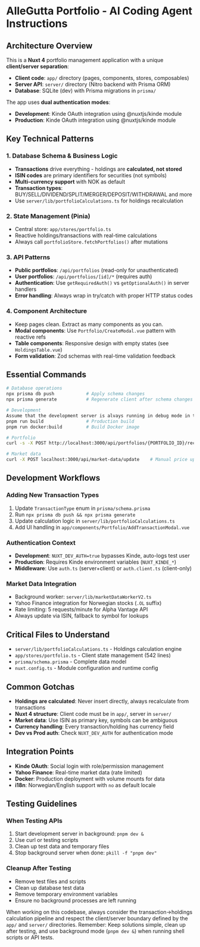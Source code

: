# AlleGutta Portfolio - AI Coding Agent Instructions

## Architecture Overview

This is a **Nuxt 4** portfolio management application with a unique **client/server separation**:

- **Client code**: `app/` directory (pages, components, stores, composables)
- **Server API**: `server/` directory (Nitro backend with Prisma ORM)
- **Database**: SQLite (dev) with Prisma migrations in `prisma/`

The app uses **dual authentication modes**:

- **Development**: Kinde OAuth integration using @nuxtjs/kinde module
- **Production**: Kinde OAuth integration using @nuxtjs/kinde module

## Key Technical Patterns

### 1. Database Schema & Business Logic

- **Transactions** drive everything - holdings are **calculated, not stored**
- **ISIN codes** are primary identifiers for securities (not symbols)
- **Multi-currency support** with NOK as default
- **Transaction types**: BUY/SELL/DIVIDEND/SPLIT/MERGER/DEPOSIT/WITHDRAWAL and more
- Use `server/lib/portfolioCalculations.ts` for holdings recalculation

### 2. State Management (Pinia)

- Central store: `app/stores/portfolio.ts`
- Reactive holdings/transactions with real-time calculations
- Always call `portfolioStore.fetchPortfolios()` after mutations

### 3. API Patterns

- **Public portfolios**: `/api/portfolios` (read-only for unauthenticated)
- **User portfolios**: `/api/portfolios/[id]/*` (requires auth)
- **Authentication**: Use `getRequiredAuth()` vs `getOptionalAuth()` in server handlers
- **Error handling**: Always wrap in try/catch with proper HTTP status codes

### 4. Component Architecture
- Keep pages clean. Extract as many components as you can.
- **Modal components**: Use `Portfolio/CreateModal.vue` pattern with reactive refs
- **Table components**: Responsive design with empty states (see `HoldingsTable.vue`)
- **Form validation**: Zod schemas with real-time validation feedback

## Essential Commands

```bash
# Database operations
npx prisma db push            # Apply schema changes
npx prisma generate           # Regenerate client after schema changes

# Development
Assume that the development server is alvays running in debug mode in the background
pnpm run build                # Production build
pnpm run docker:build         # Build Docker image

# Portfolio
curl -s -X POST http://localhost:3000/api/portfolios/{PORTFOLIO_ID}/recalculate-holdings | jq '.holdings[] | select(.symbol == "{SYMBOL}")' # Recalculate all holdings and display a symbol

# Market data
curl -X POST localhost:3000/api/market-data/update    # Manual price update
```

## Development Workflows

### Adding New Transaction Types

1. Update `TransactionType` enum in `prisma/schema.prisma`
2. Run `npx prisma db push && npx prisma generate`
3. Update calculation logic in `server/lib/portfolioCalculations.ts`
4. Add UI handling in `app/components/Portfolio/AddTransactionModal.vue`

### Authentication Context

- **Development**: `NUXT_DEV_AUTH=true` bypasses Kinde, auto-logs test user
- **Production**: Requires Kinde environment variables (`NUXT_KINDE_*`)
- **Middleware**: Use `auth.ts` (server+client) or `auth.client.ts` (client-only)

### Market Data Integration

- Background worker: `server/lib/marketDataWorkerV2.ts`
- Yahoo Finance integration for Norwegian stocks (`.OL` suffix)
- Rate limiting: 5 requests/minute for Alpha Vantage API
- Always update via ISIN, fallback to symbol for lookups

## Critical Files to Understand

- `server/lib/portfolioCalculations.ts` - Holdings calculation engine
- `app/stores/portfolio.ts` - Client state management (542 lines)
- `prisma/schema.prisma` - Complete data model
- `nuxt.config.ts` - Module configuration and runtime config

## Common Gotchas

- **Holdings are calculated**: Never insert directly, always recalculate from transactions
- **Nuxt 4 structure**: Client code must be in `app/`, server in `server/`
- **Market data**: Use ISIN as primary key, symbols can be ambiguous
- **Currency handling**: Every transaction/holding has currency field
- **Dev vs Prod auth**: Check `NUXT_DEV_AUTH` for authentication mode

## Integration Points

- **Kinde OAuth**: Social login with role/permission management
- **Yahoo Finance**: Real-time market data (rate limited)
- **Docker**: Production deployment with volume mounts for data
- **i18n**: Norwegian/English support with `no` as default locale

## Testing Guidelines

### When Testing APIs

1. Start development server in background: `pnpm dev &`
2. Use curl or testing scripts
3. Clean up test data and temporary files
4. Stop background server when done: `pkill -f "pnpm dev"`

### Cleanup After Testing

- Remove test files and scripts
- Clean up database test data
- Remove temporary environment variables
- Ensure no background processes are left running

When working on this codebase, always consider the transaction→holdings calculation pipeline and respect the client/server boundary defined by the `app/` and `server/` directories.
Remember: Keep solutions simple, clean up after testing, and use background mode (`pnpm dev &`) when running shell scripts or API tests.

